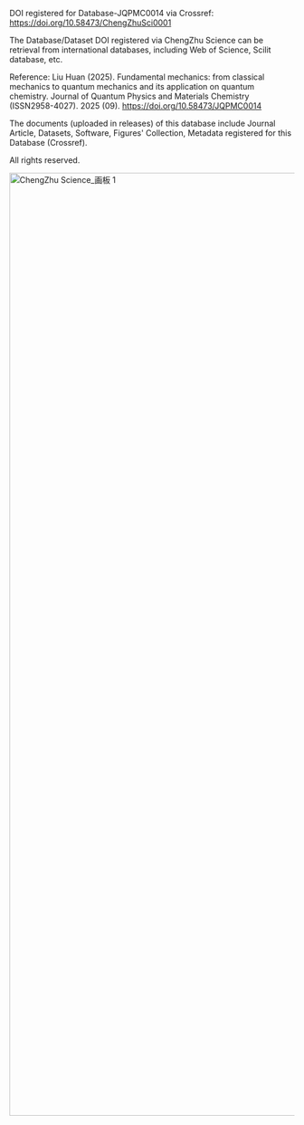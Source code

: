DOI registered for Database-JQPMC0014 via Crossref: https://doi.org/10.58473/ChengZhuSci0001

The Database/Dataset DOI registered via ChengZhu Science can be retrieval from international databases, including Web of Science, Scilit database, etc.

Reference: Liu Huan (2025). Fundamental mechanics: from classical mechanics to quantum mechanics and its application on quantum chemistry. Journal of Quantum Physics and Materials Chemistry (ISSN2958-4027). 2025 (09). https://doi.org/10.58473/JQPMC0014

The documents (uploaded in releases) of this database include Journal Article, Datasets, Software, Figures' Collection, Metadata registered for this Database (Crossref). 

All rights reserved.

<img width="1667" height="1667" alt="ChengZhu Science_画板 1" src="https://github.com/user-attachments/assets/6461bd72-0afe-482f-a84d-3da7c107b445" />


